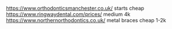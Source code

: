 https://www.orthodonticsmanchester.co.uk/ starts cheap
https://www.ringwaydental.com/prices/ medium 4k
https://www.northernorthodontics.co.uk/ metal braces cheap 1-2k